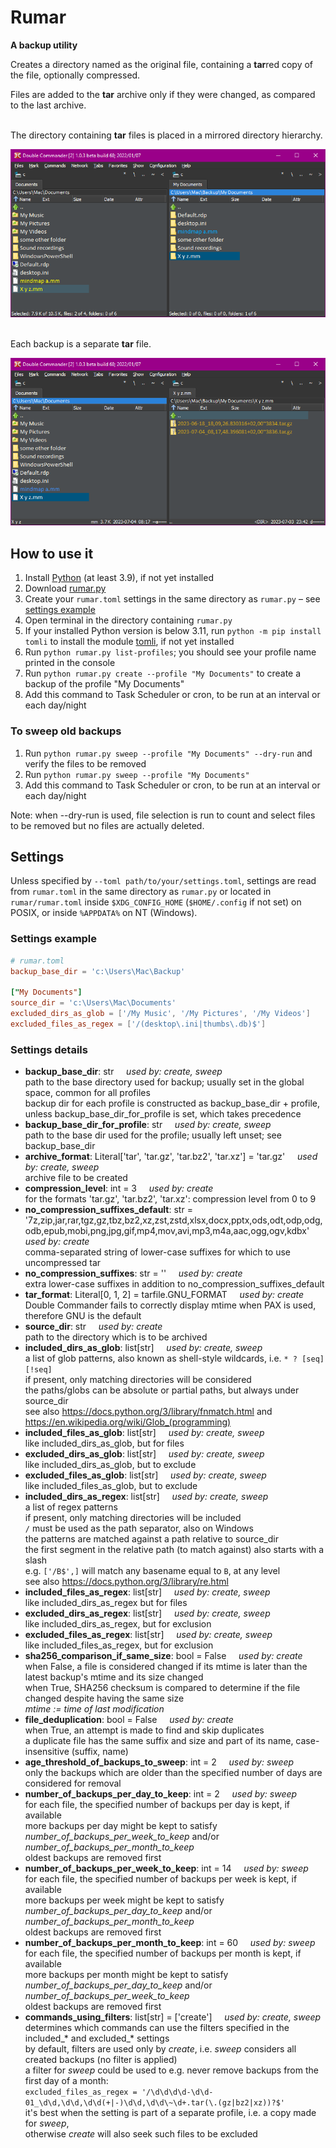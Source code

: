 # Rumar

**A backup utility**

Creates a directory named as the original file, containing a **tar**red copy of the file, optionally compressed.

Files are added to the **tar** archive only if they were changed, as compared to the last archive.

\
The directory containing **tar** files is placed in a mirrored directory hierarchy.

![](images/original-and-backup-directories.png)

\
Each backup is a separate **tar** file.

![](images/original-file-and-tar-containing-directory.png)

## How to use it

1. Install [Python](https://www.python.org/downloads/) (at least 3.9), if not yet installed
2. Download [rumar.py](https://raw.githubusercontent.com/macmarrum/rumar/main/src/rumar.py)
3. Create your `rumar.toml` settings in the same directory as `rumar.py` – see [settings example](#settings-example)
4. Open terminal in the directory containing `rumar.py`
5. If your installed Python version is below 3.11, run `python -m pip install tomli` to install the module [tomli](https://pypi.org/project/tomli/), if not yet installed
6. Run `python rumar.py list-profiles`; you should see your profile name printed in the console
7. Run `python rumar.py create --profile "My Documents"` to create a backup of the profile "My Documents"
8. Add this command to Task Scheduler or cron, to be run at an interval or each day/night

### To sweep old backups

1. Run `python rumar.py sweep --profile "My Documents" --dry-run` and verify the files to be removed
2. Run `python rumar.py sweep --profile "My Documents"`
3. Add this command to Task Scheduler or cron, to be run at an interval or each day/night

Note: when --dry-run is used, file selection is run to count and select files to be removed but no files are actually deleted.

## Settings

Unless specified by `--toml path/to/your/settings.toml`,
settings are read from `rumar.toml` in the same directory as `rumar.py` or located in `rumar/rumar.toml` inside `$XDG_CONFIG_HOME` (`$HOME/.config` if not set) on POSIX,
or inside `%APPDATA%` on NT (Windows).

### Settings example

```toml
# rumar.toml
backup_base_dir = 'c:\Users\Mac\Backup'

["My Documents"]
source_dir = 'c:\Users\Mac\Documents'
excluded_dirs_as_glob = ['/My Music', '/My Pictures', '/My Videos']
excluded_files_as_regex = ['/(desktop\.ini|thumbs\.db)$']
```

### Settings details

<!-- settings pydoc begin -->
* **backup_base_dir**: str &nbsp; &nbsp; _used by: create, sweep_\
  path to the base directory used for backup; usually set in the global space, common for all profiles\
  backup dir for each profile is constructed as backup_base_dir + profile, unless backup_base_dir_for_profile is set, which takes precedence
* **backup_base_dir_for_profile**: str &nbsp; &nbsp; _used by: create, sweep_\
  path to the base dir used for the profile; usually left unset; see backup_base_dir
* **archive_format**: Literal['tar', 'tar.gz', 'tar.bz2', 'tar.xz'] = 'tar.gz' &nbsp; &nbsp; _used by: create, sweep_\
  archive file to be created
* **compression_level**: int = 3 &nbsp; &nbsp; _used by: create_\
  for the formats 'tar.gz', 'tar.bz2', 'tar.xz': compression level from 0 to 9
* **no_compression_suffixes_default**: str = '7z,zip,jar,rar,tgz,gz,tbz,bz2,xz,zst,zstd,xlsx,docx,pptx,ods,odt,odp,odg,odb,epub,mobi,png,jpg,gif,mp4,mov,avi,mp3,m4a,aac,ogg,ogv,kdbx' &nbsp; &nbsp; _used by: create_\
  comma-separated string of lower-case suffixes for which to use uncompressed tar
* **no_compression_suffixes**: str = '' &nbsp; &nbsp; _used by: create_\
  extra lower-case suffixes in addition to no_compression_suffixes_default
* **tar_format**: Literal[0, 1, 2] = tarfile.GNU_FORMAT &nbsp; &nbsp; _used by: create_\
  Double Commander fails to correctly display mtime when PAX is used, therefore GNU is the default
* **source_dir**: str &nbsp; &nbsp; _used by: create_\
  path to the directory which is to be archived
* **included_dirs_as_glob**: list[str] &nbsp; &nbsp; _used by: create, sweep_\
  a list of glob patterns, also known as shell-style wildcards, i.e. `* ? [seq] [!seq]`\
  if present, only matching directories will be considered\
  the paths/globs can be absolute or partial paths, but always under source_dir\
  see also https://docs.python.org/3/library/fnmatch.html and https://en.wikipedia.org/wiki/Glob_(programming)
* **included_files_as_glob**: list[str] &nbsp; &nbsp; _used by: create, sweep_\
  like included_dirs_as_glob, but for files
* **excluded_dirs_as_glob**: list[str] &nbsp; &nbsp; _used by: create, sweep_\
  like included_dirs_as_glob, but to exclude
* **excluded_files_as_glob**: list[str] &nbsp; &nbsp; _used by: create, sweep_\
  like included_files_as_glob, but to exclude
* **included_dirs_as_regex**: list[str] &nbsp; &nbsp; _used by: create, sweep_\
  a list of regex patterns\
  if present, only matching directories will be included\
  `/` must be used as the path separator, also on Windows\
  the patterns are matched against a path relative to source_dir\
  the first segment in the relative path (to match against) also starts with a slash\
  e.g. `['/B$',]` will match any basename equal to `B`, at any level\
  see also https://docs.python.org/3/library/re.html
* **included_files_as_regex**: list[str] &nbsp; &nbsp; _used by: create, sweep_\
  like included_dirs_as_regex but for files
* **excluded_dirs_as_regex**: list[str] &nbsp; &nbsp; _used by: create, sweep_\
  like included_dirs_as_regex, but for exclusion
* **excluded_files_as_regex**: list[str] &nbsp; &nbsp; _used by: create, sweep_\
  like included_files_as_regex, but for exclusion
* **sha256_comparison_if_same_size**: bool = False &nbsp; &nbsp; _used by: create_\
  when False, a file is considered changed if its mtime is later than the latest backup's mtime and its size changed\
  when True, SHA256 checksum is compared to determine if the file changed despite having the same size\
  _mtime := time of last modification_
* **file_deduplication**: bool = False &nbsp; &nbsp; _used by: create_\
  when True, an attempt is made to find and skip duplicates\
  a duplicate file has the same suffix and size and part of its name, case-insensitive (suffix, name)
* **age_threshold_of_backups_to_sweep**: int = 2 &nbsp; &nbsp; _used by: sweep_\
  only the backups which are older than the specified number of days are considered for removal
* **number_of_backups_per_day_to_keep**: int = 2 &nbsp; &nbsp; _used by: sweep_\
  for each file, the specified number of backups per day is kept, if available\
  more backups per day might be kept to satisfy _number_of_backups_per_week_to_keep_ and/or _number_of_backups_per_month_to_keep_\
  oldest backups are removed first
* **number_of_backups_per_week_to_keep**: int = 14 &nbsp; &nbsp; _used by: sweep_\
  for each file, the specified number of backups per week is kept, if available\
  more backups per week might be kept to satisfy _number_of_backups_per_day_to_keep_ and/or _number_of_backups_per_month_to_keep_\
  oldest backups are removed first
* **number_of_backups_per_month_to_keep**: int = 60 &nbsp; &nbsp; _used by: sweep_\
  for each file, the specified number of backups per month is kept, if available\
  more backups per month might be kept to satisfy _number_of_backups_per_day_to_keep_ and/or _number_of_backups_per_week_to_keep_\
  oldest backups are removed first
* **commands_using_filters**: list[str] = ['create'] &nbsp; &nbsp; _used by: create, sweep_\
  determines which commands can use the filters specified in the included_* and excluded_* settings\
  by default, filters are used only by _create_, i.e. _sweep_ considers all created backups (no filter is applied)\
  a filter for _sweep_ could be used to e.g. never remove backups from the first day of a month:\
  `excluded_files_as_regex = '/\d\d\d\d-\d\d-01_\d\d,\d\d,\d\d(+|-)\d\d,\d\d\~\d+.tar(\.(gz|bz2|xz))?$'`\
  it's best when the setting is part of a separate profile, i.e. a copy made for _sweep_,\
  otherwise _create_ will also seek such files to be excluded
<!-- settings pydoc end -->